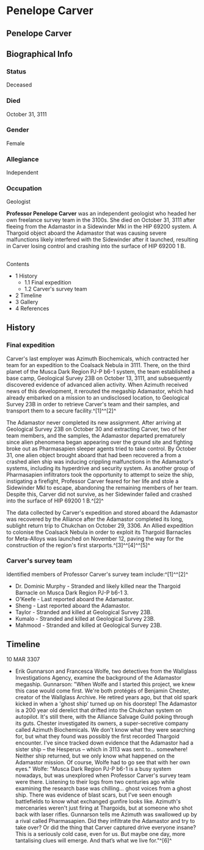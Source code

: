 # Penelope Carver
## Penelope Carver

		

## Biographical Info

### Status

Deceased

### Died

October 31, 3111

### Gender

Female

### Allegiance

Independent

### Occupation

Geologist

**Professor Penelope Carver** was an independent geologist who headed her own freelance survey team in the 3100s. She died on October 31, 3111 after fleeing from the Adamastor in a Sidewinder MkI in the HIP 69200 system. A Thargoid object aboard the Adamastor that was causing severe malfunctions likely interfered with the Sidewinder after it launched, resulting in Carver losing control and crashing into the surface of HIP 69200 1 B.

## 

Contents

- 1 History
    - 1.1 Final expedition
    - 1.2 Carver's survey team
- 2 Timeline
- 3 Gallery
- 4 References

## History

### Final expedition

Carver's last employer was Azimuth Biochemicals, which contracted her team for an expedition to the Coalsack Nebula in 3111. There, on the third planet of the Musca Dark Region PJ-P b6-1 system, the team established a base camp, Geological Survey 23B on October 13, 3111, and subsequently discovered evidence of advanced alien activity. When Azimuth received news of this development, it rerouted the megaship Adamastor, which had already embarked on a mission to an undisclosed location, to Geological Survey 23B in order to retrieve Carver's team and their samples, and transport them to a secure facility.^[1]^^[2]^

The Adamastor never completed its new assignment. After arriving at Geological Survey 23B on October 30 and extracting Carver, two of her team members, and the samples, the Adamastor departed prematurely since alien phenomena began appearing over the ground site and fighting broke out as Pharmasapien sleeper agents tried to take control. By October 31, one alien object brought aboard that had been recovered a from a crashed alien ship was inducing crippling malfunctions in the Adamastor's systems, including its hyperdrive and security system. As another group of Pharmasapien infiltrators took the opportunity to attempt to seize the ship, instigating a firefight, Professor Carver feared for her life and stole a Sidewinder MkI to escape, abandoning the remaining members of her team. Despite this, Carver did not survive, as her Sidewinder failed and crashed into the surface of HIP 69200 1 B.^[2]^

The data collected by Carver's expedition and stored aboard the Adamastor was recovered by the Alliance after the Adamastor completed its long, sublight return trip to Chukchan on October 29, 3306. An Allied expedition to colonise the Coalsack Nebula in order to exploit its Thargoid Barnacles for Meta-Alloys was launched on November 12, paving the way for the construction of the region's first starports.^[3]^^[4]^^[5]^

### Carver's survey team

Identified members of Professor Carver's survey team include:^[1]^^[2]^

- Dr. Dominic Murphy - Stranded and likely killed near the Thargoid Barnacle on Musca Dark Region PJ-P b6-1 3.
- O'Keefe - Last reported aboard the Adamastor.
- Sheng - Last reported aboard the Adamastor.
- Taylor - Stranded and killed at Geological Survey 23B.
- Kumalo - Stranded and killed at Geological Survey 23B.
- Mahmood - Stranded and killed at Geological Survey 23B.

## Timeline

10 MAR 3307

- Erik Gunnarson and Francesca Wolfe, two detectives from the Wallglass Investigations Agency, examine the background of the Adamastor megaship.
Gunnarson: "When Wolfe and I started this project, we knew this case would come first. We're both protégés of Benjamin Chester, creator of the Wallglass Archive. He retired years ago, but that old spark kicked in when a 'ghost ship' turned up on his doorstep! The Adamastor is a 200 year old derelict that drifted into the Chukchan system on autopilot. It's still there, with the Alliance Salvage Guild poking through its guts. Chester investigated its owners, a super-secretive company called Azimuth Biochemicals. We don't know what they were searching for, but what they found was possibly the first recorded Thargoid encounter. I've since tracked down evidence that the Adamastor had a sister ship – the Hesperus – which in 3113 was sent to… somewhere! Neither ship returned, but we only know what happened on the Adamastor mission. Of course, Wolfe had to go see that with her own eyes."
Wolfe: "Musca Dark Region PJ-P b6-1 is a busy system nowadays, but was unexplored when Professor Carver's survey team were there. Listening to their logs from two centuries ago while examining the research base was chilling… ghost voices from a ghost ship. There was evidence of blast scars, but I've seen enough battlefields to know what exchanged gunfire looks like. Azimuth's mercenaries weren't just firing at Thargoids, but at someone who shot back with laser rifles. Gunnarson tells me Azimuth was swallowed up by a rival called Pharmasapien. Did they infiltrate the Adamastor and try to take over? Or did the thing that Carver captured drive everyone insane? This is a seriously cold case, even for us. But maybe one day, more tantalising clues will emerge. And that’s what we live for."^[6]^
